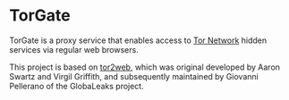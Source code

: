 # TorGate

TorGate is a proxy service that enables access to [Tor Network](https://torproject.org/) hidden services via regular web browsers. 

This project is based on [tor2web](https://github.com/tor2web), which was original developed by Aaron Swartz and Virgil Griffith, and subsequently maintained by Giovanni Pellerano of the GlobaLeaks project. 